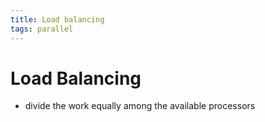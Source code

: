 ```yaml
---
title: Load balancing
tags: parallel 
---
```


# Load Balancing
- divide the work equally among the available processors


























